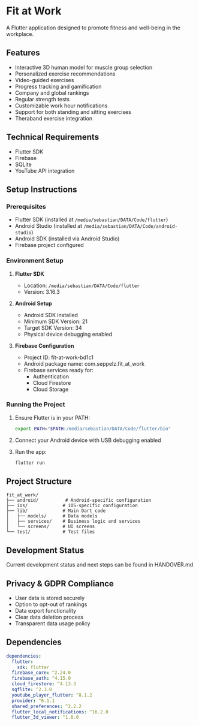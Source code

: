 # Fit at Work

A Flutter application designed to promote fitness and well-being in the workplace.

## Features

- Interactive 3D human model for muscle group selection
- Personalized exercise recommendations
- Video-guided exercises
- Progress tracking and gamification
- Company and global rankings
- Regular strength tests
- Customizable work hour notifications
- Support for both standing and sitting exercises
- Theraband exercise integration

## Technical Requirements

- Flutter SDK
- Firebase
- SQLite
- YouTube API integration

## Setup Instructions

### Prerequisites
- Flutter SDK (installed at `/media/sebastian/DATA/Code/flutter`)
- Android Studio (installed at `/media/sebastian/DATA/Code/android-studio`)
- Android SDK (installed via Android Studio)
- Firebase project configured

### Environment Setup
1. **Flutter SDK**
   - Location: `/media/sebastian/DATA/Code/flutter`
   - Version: 3.16.3

2. **Android Setup**
   - Android SDK installed
   - Minimum SDK Version: 21
   - Target SDK Version: 34
   - Physical device debugging enabled

3. **Firebase Configuration**
   - Project ID: fit-at-work-bd1c1
   - Android package name: com.seppelz.fit_at_work
   - Firebase services ready for:
     - Authentication
     - Cloud Firestore
     - Cloud Storage

### Running the Project
1. Ensure Flutter is in your PATH:
   ```bash
   export PATH="$PATH:/media/sebastian/DATA/Code/flutter/bin"
   ```

2. Connect your Android device with USB debugging enabled

3. Run the app:
   ```bash
   flutter run
   ```

## Project Structure
```
fit_at_work/
├── android/          # Android-specific configuration
├── ios/             # iOS-specific configuration
├── lib/             # Main Dart code
│   ├── models/      # Data models
│   ├── services/    # Business logic and services
│   └── screens/     # UI screens
└── test/            # Test files
```

## Development Status
Current development status and next steps can be found in HANDOVER.md

## Privacy & GDPR Compliance

- User data is stored securely
- Option to opt-out of rankings
- Data export functionality
- Clear data deletion process
- Transparent data usage policy

## Dependencies

```yaml
dependencies:
  flutter:
    sdk: flutter
  firebase_core: ^2.24.0
  firebase_auth: ^4.15.0
  cloud_firestore: ^4.13.3
  sqflite: ^2.3.0
  youtube_player_flutter: ^8.1.2
  provider: ^6.1.1
  shared_preferences: ^2.2.2
  flutter_local_notifications: ^16.2.0
  flutter_3d_viewer: ^1.0.0
```

